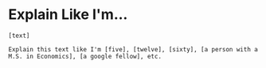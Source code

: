 # Explain Like I'm...

`[text]`

`Explain this text like I'm [five], [twelve], [sixty], [a person with a M.S. in Economics], [a google fellow], etc.`
